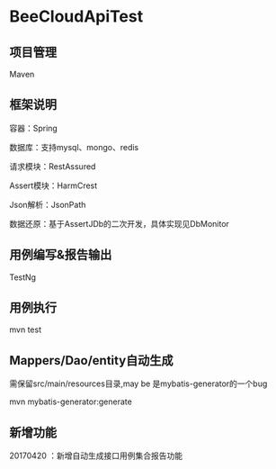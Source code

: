 # BeeCloudApiTest

## 项目管理
Maven


## 框架说明
容器：Spring

数据库：支持mysql、mongo、redis

请求模块：RestAssured

Assert模块：HarmCrest

Json解析：JsonPath

数据还原：基于AssertJDb的二次开发，具体实现见DbMonitor

## 用例编写&报告输出
TestNg

## 用例执行
mvn test

## Mappers/Dao/entity自动生成
需保留src/main/resources目录,may be 是mybatis-generator的一个bug

mvn mybatis-generator:generate

## 新增功能
20170420 ：新增自动生成接口用例集合报告功能
